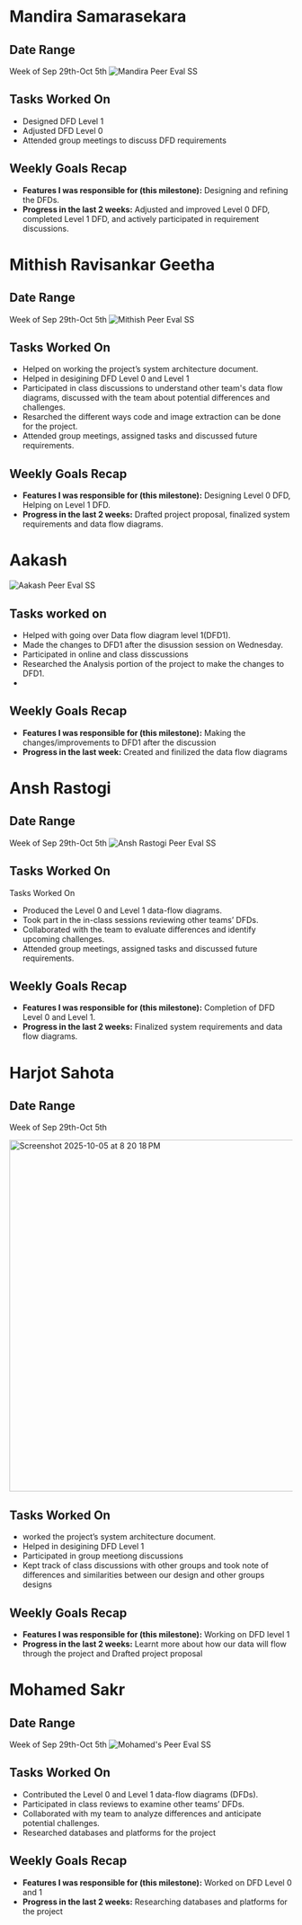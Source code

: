 # Mandira Samarasekara

## Date Range

Week of Sep 29th-Oct 5th
![Mandira Peer Eval SS](images/MandiraWeek5.png)

## Tasks Worked On

- Designed DFD Level 1
- Adjusted DFD Level 0
- Attended group meetings to discuss DFD requirements

## Weekly Goals Recap

- **Features I was responsible for (this milestone):** Designing and refining the DFDs.
- **Progress in the last 2 weeks:** Adjusted and improved Level 0 DFD, completed Level 1 DFD, and actively participated in requirement discussions.


# Mithish Ravisankar Geetha

## Date Range

Week of Sep 29th-Oct 5th
![Mithish Peer Eval SS](images/MithishWeek5.jpg)

## Tasks Worked On

- Helped on working the project’s system architecture document.
- Helped in desigining DFD Level 0 and Level 1
- Participated in class discussions to understand other team's data flow diagrams, discussed with the team about potential differences and challenges.
- Resarched the different ways code and image extraction can be done for the project.
- Attended group meetings, assigned tasks and discussed future requirements.

## Weekly Goals Recap

- **Features I was responsible for (this milestone):** Designing Level 0 DFD, Helping on Level 1 DFD.
- **Progress in the last 2 weeks:** Drafted project proposal, finalized system requirements and data flow diagrams.

# Aakash 
![Aakash Peer Eval SS](images/aakash-w5.png)
## Tasks worked on
- Helped with going over Data flow diagram level 1(DFD1).
- Made the changes to DFD1 after the disussion session on Wednesday. 
- Participated in online and class disscussions
- Researched the Analysis portion of the project to make the changes to DFD1.
- 
## Weekly Goals Recap

- **Features I was responsible for (this milestone):**  Making the changes/improvements to DFD1 after the discussion
- **Progress in the last week:** Created and finilized the data flow diagrams


# Ansh Rastogi

## Date Range

Week of Sep 29th-Oct 5th
![Ansh Rastogi Peer Eval SS](images/AnshRastogi_PeerEval_SS_W5.png)

## Tasks Worked On

Tasks Worked On

- Produced the Level 0 and Level 1 data-flow diagrams.
- Took part in the in-class sessions reviewing other teams’ DFDs.
- Collaborated with the team to evaluate differences and identify upcoming challenges.
- Attended group meetings, assigned tasks and discussed future requirements.

## Weekly Goals Recap

- **Features I was responsible for (this milestone):** Completion of DFD Level 0 and Level 1.
- **Progress in the last 2 weeks:** Finalized system requirements and data flow diagrams.

# Harjot Sahota

## Date Range
Week of Sep 29th-Oct 5th

<img width="1072" height="626" alt="Screenshot 2025-10-05 at 8 20 18 PM" src="https://github.com/user-attachments/assets/5725e5e1-f31d-468f-94d9-24814474d18c" />

## Tasks Worked On
- worked the project’s system architecture document.
- Helped in desigining DFD Level 1
- Participated in group meetiong discussions 
- Kept track of class discussions with other groups and took note of differences and similarities between our design and other groups designs

## Weekly Goals Recap

- **Features I was responsible for (this milestone):** Working on DFD level 1
- **Progress in the last 2 weeks:** Learnt more about how our data will flow through the project and Drafted project proposal
  
# Mohamed Sakr

## Date Range

Week of Sep 29th-Oct 5th
![Mohamed's Peer Eval SS](images/MohamedSakrW5.png)

## Tasks Worked On

- Contributed the Level 0 and Level 1 data-flow diagrams (DFDs).
- Participated in class reviews to examine other teams’ DFDs.
- Collaborated with my team to analyze differences and anticipate potential challenges.
- Researched databases and platforms for the project

## Weekly Goals Recap

- **Features I was responsible for (this milestone):** Worked on DFD Level 0 and 1
- **Progress in the last 2 weeks:** Researching databases and platforms for the project
